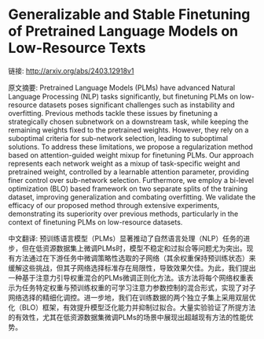 # Generalizable and Stable Finetuning of Pretrained Language Models on Low-Resource Texts

链接: http://arxiv.org/abs/2403.12918v1

原文摘要:
Pretrained Language Models (PLMs) have advanced Natural Language Processing
(NLP) tasks significantly, but finetuning PLMs on low-resource datasets poses
significant challenges such as instability and overfitting. Previous methods
tackle these issues by finetuning a strategically chosen subnetwork on a
downstream task, while keeping the remaining weights fixed to the pretrained
weights. However, they rely on a suboptimal criteria for sub-network selection,
leading to suboptimal solutions. To address these limitations, we propose a
regularization method based on attention-guided weight mixup for finetuning
PLMs. Our approach represents each network weight as a mixup of task-specific
weight and pretrained weight, controlled by a learnable attention parameter,
providing finer control over sub-network selection. Furthermore, we employ a
bi-level optimization (BLO) based framework on two separate splits of the
training dataset, improving generalization and combating overfitting. We
validate the efficacy of our proposed method through extensive experiments,
demonstrating its superiority over previous methods, particularly in the
context of finetuning PLMs on low-resource datasets.

中文翻译:
预训练语言模型（PLMs）显著推动了自然语言处理（NLP）任务的进步，但在低资源数据集上微调PLMs时，模型不稳定和过拟合等问题尤为突出。现有方法通过在下游任务中微调策略性选取的子网络（其余权重保持预训练状态）来缓解这些挑战，但其子网络选择标准存在局限性，导致效果欠佳。为此，我们提出一种基于注意力引导权重混合的PLMs微调正则化方法。该方法将每个网络权重表示为任务特定权重与预训练权重的可学习注意力参数控制的混合形式，实现了对子网络选择的精细化调控。进一步地，我们在训练数据的两个独立子集上采用双层优化（BLO）框架，有效提升模型泛化能力并抑制过拟合。大量实验验证了所提方法的有效性，尤其在低资源数据集微调PLMs的场景中展现出超越现有方法的性能优势。
